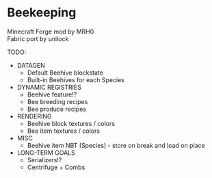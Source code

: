 # Beekeeping
Minecraft Forge mod by MRH0  
Fabric port by unilock

TODO:
- DATAGEN
  - Default Beehive blockstate
  - Built-in Beehives for each Species
- DYNAMIC REGISTRIES
  - Beehive feature!?
  - Bee breeding recipes
  - Bee produce recipes
- RENDERING
  - Beehive block textures / colors
  - Bee item textures / colors
- MISC
  - Beehive item NBT (Species) - store on break and load on place
- LONG-TERM GOALS
  - Serializers!?
  - Centrifuge + Combs
